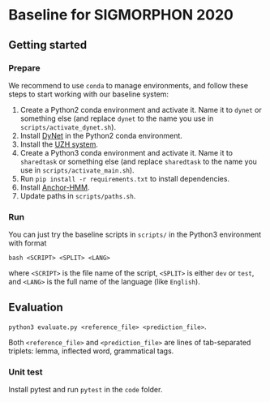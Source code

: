 # Baseline for SIGMORPHON 2020

## Getting started

### Prepare

We recommend to use `conda` to manage environments, and follow these steps to start working with our baseline system:

1. Create a Python2 conda environment and activate it. Name it to `dynet` or something else (and replace `dynet` to the name you use in `scripts/activate_dynet.sh`).
2. Install [DyNet](https://github.com/clab/dynet) in the Python2 conda environment.
3. Install the [UZH system](https://github.com/ZurichNLP/emnlp2018-imitation-learning-for-neural-morphology).
4. Create a Python3 conda environment and activate it. Name it to `sharedtask` or something else (and replace `sharedtask` to the name you use in `scripts/activate_main.sh`).
5. Run `pip install -r requirements.txt` to install dependencies.
6. Install [Anchor-HMM](https://github.com/karlstratos/anchor).
7. Update paths in `scripts/paths.sh`.

### Run

You can just try the baseline scripts in `scripts/` in the Python3 environment with format

```
bash <SCRIPT> <SPLIT> <LANG>
```

where `<SCRIPT>` is the file name of the script, `<SPLIT>` is either `dev` or `test`, and `<LANG>` is the full name of the language (like `English`). 

## Evaluation

`python3 evaluate.py <reference_file> <prediction_file>`.

Both `<reference_file>` and `<prediction_file>` are lines of tab-separated triplets: lemma, inflected word, grammatical tags.

### Unit test

Install pytest and run `pytest` in the `code` folder.
